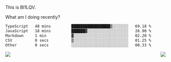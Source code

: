 This is BI1LQV.

What am I doing recently?

<!--START_SECTION:waka-->

```txt
TypeScript   48 mins         █████████████████▒░░░░░░░   69.18 %
JavaScript   18 mins         ██████▓░░░░░░░░░░░░░░░░░░   26.90 %
Markdown     1 min           ▓░░░░░░░░░░░░░░░░░░░░░░░░   02.20 %
CSV          0 secs          ▒░░░░░░░░░░░░░░░░░░░░░░░░   01.25 %
Other        0 secs          ░░░░░░░░░░░░░░░░░░░░░░░░░   00.33 %
```

<!--END_SECTION:waka-->
<img align="right" src="https://github-readme-stats.vercel.app/api?username=bi1lqv&show_icons=true&count_private=true">

<img src="https://metrics.lecoq.io/bi1lqv?template=classic&base.activity=0&base.community=0&base.repositories=0&base.metadata=0&isocalendar=1&base=header%2C%20activity%2C%20community%2C%20repositories%2C%20metadata&base.indepth=false&base.hireable=false&isocalendar=false&isocalendar.duration=full-year&config.timezone=Asia%2FShanghai">
